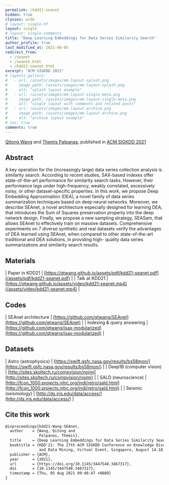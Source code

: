 ```yaml
---
permalink: /kdd21-seanet
hidden: true
classes: wide
# layout: single-hf
layout: single
# layout: single-comments
title: "Deep Learning Embeddings for Data Series Similarity Search"
author_profile: true
last_modified_at: 2021-08-05
redirect_from: 
  - /seanet
  - /seanet.html
  - /kdd21-seanet.html
excerpt: "ACM SIGKDD 2021"
# layouts_gallery:
#   - url: /assets/images/mm-layout-splash.png
#     image_path: /assets/images/mm-layout-splash.png
#     alt: "splash layout example"
#   - url: /assets/images/mm-layout-single-meta.png
#     image_path: /assets/images/mm-layout-single-meta.png
#     alt: "single layout with comments and related posts"
#   - url: /assets/images/mm-layout-archive.png
#     image_path: /assets/images/mm-layout-archive.png
#     alt: "archive layout example"
# toc: true
comments: true
---
```


[Qitong Wang](https://qtwang.github.io/) and [Themis Palpanas](http://helios.mi.parisdescartes.fr/~themisp/home.html), published in [ACM SIGKDD 2021](https://www.kdd.org/kdd2021/)

## Abstract

A key operation for the (increasingly large) data series collection analysis is similarity search. According to recent studies, SAX-based indexes offer state-of-the-art performance for similarity search tasks. However, their performance lags under high-frequency, weakly correlated, excessively noisy, or other dataset-specific properties. In this work, we propose Deep Embedding Approximation (DEA), a novel family of data series summarization techniques based on deep neural networks. Moreover, we describe SEAnet, a novel architecture especially designed for learning DEA, that introduces the Sum of Squares preservation property into the deep network design. Finally, we propose a new sampling strategy, SEASam, that allows SEAnet to effectively train on massive datasets. Comprehensive experiments on 7 diverse synthetic and real datasets verify the advantages of DEA learned using SEAnet, when compared to other state-of-the-art traditional and DEA solutions, in providing high- quality data series summarizations and similarity search results.

## Materials

| Paper in KDD21 | [https://qtwang.github.io/assets/pdf/kdd21-seanet.pdf](/assets/pdf/kdd21-seanet.pdf) |
| Talk at KDD21 | [https://qtwang.github.io/assets/video/kdd21-seanet.mp4](/assets/video/kdd21-seanet.mp4) |

## Codes

| SEAnet architecture | [https://github.com/qtwang/SEAnet](https://github.com/qtwang/SEAnet) |
| Indexing & query answering | [https://github.com/qtwang/isax-modularized](https://github.com/qtwang/isax-modularized) |

## Datasets

| Astro (astrophysics) | [https://swift.gsfc.nasa.gov/results/bs58mon/](https://swift.gsfc.nasa.gov/results/bs58mon/) |
| Deep1B (computer vision) | [http://sites.skoltech.ru/compvision/noimi](http://sites.skoltech.ru/compvision/noimi) |
| SALD (neuroscience) | [http://fcon_1000.projects.nitrc.org/indi/retro/sald.html](http://fcon_1000.projects.nitrc.org/indi/retro/sald.html) |
| Seismic (seismology) | [http://ds.iris.edu/data/access/](http://ds.iris.edu/data/access/) |

## Cite this work

```latex
@inproceedings{kdd21-Wang-SEAnet,
  author    = {Wang, Qitong and 
               Palpanas, Themis},
  title     = {Deep Learning Embeddings for Data Series Similarity Search},
  booktitle = {KDD'21: The 27th ACM SIGKDD Conference on Knowledge Discovery 
               and Data Mining, Virtual Event, Singapore, August 14-18, 2021},
  publisher = {ACM},
  year      = {2021},
  url       = {https://doi.org/10.1145/3447548.3467317},
  doi       = {10.1145/3447548.3467317},
  timestamp = {Thu, 05 Aug 2021 09:46:47 +0800}
}
```

<script src="https://giscus.app/client.js"
        data-repo="qtwang/qtwang.github.io"
        data-repo-id="MDEwOlJlcG9zaXRvcnkzNjgwODczOTk="
        data-category="General"
        data-category-id="DIC_kwDOFfCRZ84B-rJg"
        data-mapping="url"
        data-reactions-enabled="1"
        data-emit-metadata="0"
        data-theme="light"
        crossorigin="anonymous"
        async>
</script>